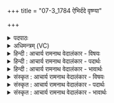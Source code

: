 +++
title = "07-3_1784 ऐभिर्ददे वृष्ण्या"

+++
<details><summary>पदपाठः</summary>

आ। ए꣣भिः। ददे। वृ꣡ष्ण्या꣢꣯। पौ꣡ꣳस्या꣢꣯नि। ये꣡भिः꣢꣯। औ꣡क्ष꣢꣯त्। वृ꣣त्रह꣡त्या꣢य। वृ꣣त्र। ह꣡त्या꣢꣯य। व꣣ज्री꣢। ये। क꣡र्म꣢꣯णः। क्रि꣣य꣡मा꣢णस्य। म꣣ह्ना꣢। ऋ꣣तेकर्म꣢म्। ऋ꣣ते। कर्म꣢म्। उ꣣द꣡जा꣢यन्त। उ꣣त्। अ꣡जा꣢꣯यन्त। दे꣣वाः꣢। १७८४।
</details>

<details><summary>अधिमन्त्रम् (VC)</summary>

- इन्द्रः
- बृहदुक्थो वामदेव्यः
- त्रिष्टुप्
- धैवतः
</details>

<details><summary>हिन्दी : आचार्य रामनाथ वेदालंकार - विषयः</summary>

आगे फिर उसी विषय का वर्णन है।
</details>

<details><summary>हिन्दी : आचार्य रामनाथ वेदालंकार - पदार्थः</summary>

पदार्थान्वयभाषाः -  (मह्नः कर्मणः) महान् सृष्टयुत्पत्ति आदि कर्म के किये जाते समय (ये देवाः) जो दिव्यगुण,इन्द्र परमेश्वर में (ऋते कर्मम्) बिना प्रयत्न के स्वभावतः (उदजायन्त) प्रकट हुए, (येभिः) जिन दिव्य गुणों से (वज्री) वज्रधारी के समान उस जगदीश्वर ने (वृत्रहत्याय) विघ्नों के विनाशार्थ (औक्षत्) जीवात्मा को सींचा, (एभिः) उन दिव्य गुणों से वह,आज भी (वृष्ण्या) सुखवर्षक (पौंस्यानि) बलयुक्त कर्मों को (आददे) करता है ॥३॥
</details>

<details><summary>हिन्दी : आचार्य रामनाथ वेदालंकार - भावार्थः</summary>

भावार्थभाषाः -  परमेश्वर में स्वभावतः सदा रहनेवाले जो गुण हैं,उन्हीं से वह सारे सृष्टि के कार्य को करता है। उन गुणों में से कुछ अंश वह मनुष्यों में भी निहित कर देता है,जिससे वे विघ्न,पाप,दोष आदि के विनाश में समर्थ होते हैं ॥३॥
</details>

<details><summary>संस्कृत : आचार्य रामनाथ वेदालंकार - विषयः</summary>

अथ पुनरपि स एव विषय उच्यते।
</details>

<details><summary>संस्कृत : आचार्य रामनाथ वेदालंकार - पदार्थः</summary>

पदार्थान्वयभाषाः -  (मह्नः कर्मणः) महतः सृष्ट्युत्पत्त्यादिकर्मणः (क्रियमाणस्य) विधीयमानस्य सतः (ये देवाः) ये दिव्यगुणाः इन्द्रे परमेश्वरे (ऋते कर्मम्) प्रयत्नं विनैव,स्वभावतः इत्यर्थः (उदजायन्त) उद्भूताः, (येभिः) यैः देवैः दिव्यगुणैः, (वज्री) वज्रधरः इव स इन्द्रो जगदीश्वरः, (वृत्रहत्याय) विघ्नानां हननाय (औक्षत्) जीवात्मानम् असिञ्चत्, (एभिः) एतैस्तैर्दिव्यगुणैः अद्यापि सः (वृष्ण्या) वृष्ण्यानि सुखवर्षकाणि (पौंस्यानि) बलकर्माणि (आददे) गृह्णाति,करोतीत्यर्थः ॥३॥
</details>

<details><summary>संस्कृत : आचार्य रामनाथ वेदालंकार - भावार्थः</summary>

भावार्थभाषाः -  परमेश्वरे स्वभावतः सदातना ये गुणाः सन्ति तैरेव स समग्रं सृष्टिव्यापारं करोति,तेषां गुणानां कञ्चिदंशं स मनुष्येष्वपि निदधाति येन ते विघ्नपापदोषादीनां विनाशाय प्रभवन्ति ॥३॥
</details>
